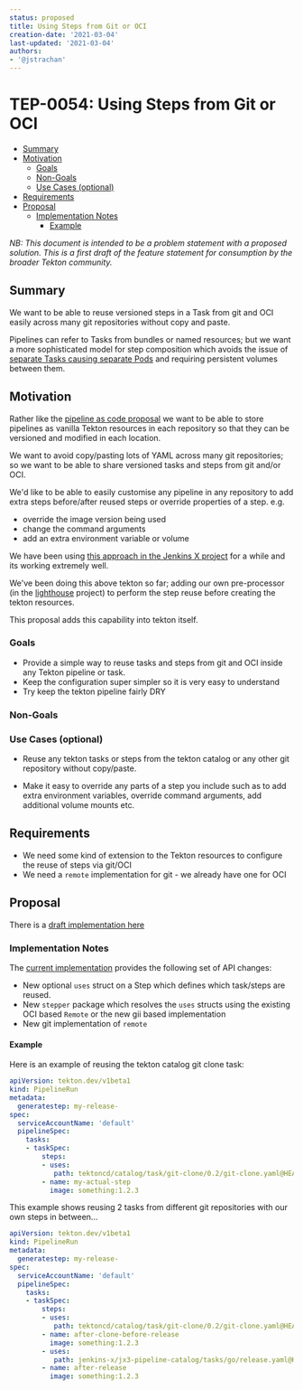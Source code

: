 ```yaml
---
status: proposed
title: Using Steps from Git or OCI
creation-date: '2021-03-04'
last-updated: '2021-03-04'
authors:
- '@jstrachan'
---
```


# TEP-0054: Using Steps from Git or OCI

<!-- toc -->
- [Summary](#summary)
- [Motivation](#motivation)
  - [Goals](#goals)
  - [Non-Goals](#non-goals)
  - [Use Cases (optional)](#use-cases-optional)
- [Requirements](#requirements)
- [Proposal](#proposal)
  - [Implementation Notes](#implementation-notes)
    - [Example](#example)
<!-- /toc -->

_NB: This document is intended to be a problem statement with a proposed solution.
This is a first draft of the feature statement for consumption by the broader
Tekton community._

## Summary

We want to be able to reuse versioned steps in a Task from git and OCI easily across many git repositories without copy and paste.

Pipelines can refer to Tasks from bundles or named resources; but we want a more sophisticated model for step composition which avoids the issue of [separate Tasks causing separate Pods](https://github.com/tektoncd/pipeline/issues/3476) and requiring persistent volumes between them. 

## Motivation

Rather like the [pipeline as code proposal](https://github.com/tektoncd/community/pull/341)  we want to be able to store pipelines as vanilla Tekton resources in each repository so that they can be versioned and modified in each location.

We want to avoid copy/pasting lots of YAML across many git repositories; so we want to be able to share versioned tasks and steps from git and/or OCI.

We'd like to be able to easily customise any pipeline in any repository to add extra steps before/after reused steps or override properties of a step. e.g. 

* override the image version being used 
* change the command arguments
* add an extra environment variable or volume
 
We have been using [this approach in the Jenkins X project](https://jenkins-x.io/blog/2021/02/25/gitops-pipelines/) for a while and its working extremely well. 

We've been doing this above tekton so far; adding our own pre-processor (in the [lighthouse](https://github.com/jenkins-x/lighthouse) project) to perform the step reuse before creating the tekton resources.

This proposal adds this capability into tekton itself.

### Goals

* Provide a simple way to reuse tasks and steps from git and OCI inside any Tekton pipeline or task.
* Keep the configuration super simpler so it is very easy to understand
* Try keep the tekton pipeline fairly DRY


### Non-Goals


### Use Cases (optional)

* Reuse any tekton tasks or steps from the tekton catalog or any other git repository without copy/paste. 

* Make it easy to override any parts of a step you include such as to add extra environment variables, override command arguments, add additional volume mounts etc.


## Requirements

* We need some kind of extension to the Tekton resources to configure the reuse of steps via git/OCI
* We need a `remote` implementation for git - we already have one for OCI

## Proposal

There is a [draft implementation here](https://github.com/tektoncd/pipeline/pull/3807)


### Implementation Notes

The [current implementation](https://github.com/tektoncd/pipeline/pull/3807) provides the following set of API changes:

* New optional `uses` struct on a Step which defines which task/steps are reused.
* New `stepper` package which resolves the `uses` structs using the existing OCI based `Remote` or the new gii based implementation
* New git implementation of `remote` 

#### Example

Here is an example of reusing the tekton catalog git clone task:

```yaml
apiVersion: tekton.dev/v1beta1
kind: PipelineRun
metadata:
  generatestep: my-release-
spec:
  serviceAccountName: 'default'
  pipelineSpec:
    tasks:
    - taskSpec:
        steps:
        - uses:
           path: tektoncd/catalog/task/git-clone/0.2/git-clone.yaml@HEAD
        - name: my-actual-step
          image: something:1.2.3
```
                 
This example shows reusing 2 tasks from different git repositories with our own steps in between...

```yaml
apiVersion: tekton.dev/v1beta1
kind: PipelineRun
metadata:
  generatestep: my-release-
spec:
  serviceAccountName: 'default'
  pipelineSpec:
    tasks:
    - taskSpec:
        steps:
        - uses:
           path: tektoncd/catalog/task/git-clone/0.2/git-clone.yaml@HEAD
        - name: after-clone-before-release
          image: something:1.2.3
        - uses:
           path: jenkins-x/jx3-pipeline-catalog/tasks/go/release.yaml@HEAD
        - name: after-release
          image: something:1.2.3
```
